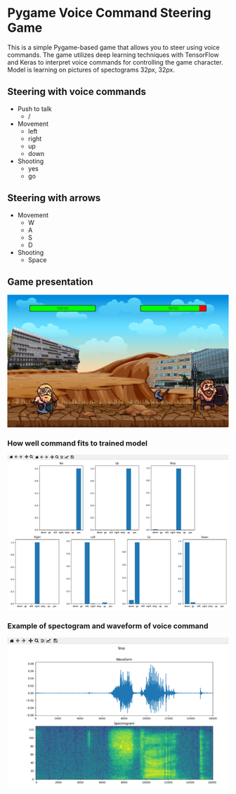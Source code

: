 # Pygame Voice Command Steering Game

This is a simple Pygame-based game that allows you to steer using voice commands. The game utilizes deep learning techniques with TensorFlow and Keras to interpret voice commands for controlling the game character. 
Model is learning on pictures of spectograms 32px, 32px.

## Steering with voice commands
- Push to talk
  - /
- Movement
  - left
  - right
  - up
  - down
- Shooting
  - yes 
  - go
## Steering with arrows
- Movement
  - W
  - A
  - S
  - D
- Shooting
  - Space
## Game presentation
![Alt text](/screenShots/game2.png?raw=true "Game")
### How well command fits to trained model
![Alt text](/screenShots/command_fit.png?raw=true "commands")
### Example of spectogram and waveform of voice command
![Alt text](/screenShots/spectogram.png?raw=true "spec")
